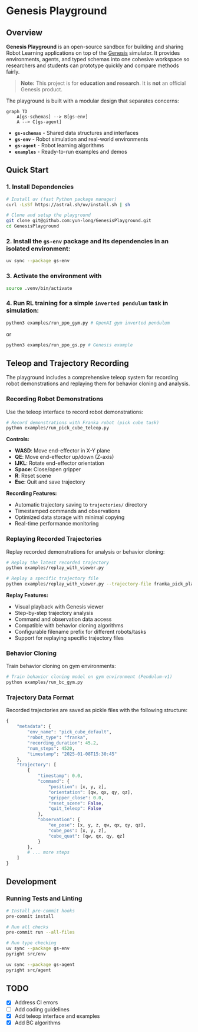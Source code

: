 # Genesis Playground


## Overview
**Genesis Playground** is an open-source sandbox for building and sharing Robot Learning applications on top of the [Genesis](https://github.com/Genesis-Embodied-AI/Genesis) simulator. It provides environments, agents, and typed schemas into one cohesive workspace so researchers and students can prototype quickly and compare methods fairly.

> **Note:** This project is for **education and research**. It is **not** an official Genesis product.


The playground is built with a modular design that separates concerns:

```mermaid
graph TD
    A[gs-schemas] --> B[gs-env]
    A --> C[gs-agent]
```

- **`gs-schemas`** - Shared data structures and interfaces
- **`gs-env`** - Robot simulation and real-world environments
- **`gs-agent`** - Robot learning algorithms
- **`examples`** - Ready-to-run examples and demos

## Quick Start

### 1. Install Dependencies

```bash
# Install uv (fast Python package manager)
curl -LsSf https://astral.sh/uv/install.sh | sh

# Clone and setup the playground
git clone git@github.com:yun-long/GenesisPlayground.git
cd GenesisPlayground
```

### 2. Install the `gs-env` package and its dependencies in an isolated environment:

```bash
uv sync --package gs-env
```

### 3. Activate the environment with

```bash
source .venv/bin/activate
```


### 4. Run RL training for a simple `inverted pendulum` task in simulation:

```bash
python3 examples/run_ppo_gym.py # OpenAI gym inverted pendulum
```

or
```bash
python3 examples/run_ppo_gs.py # Genesis example
```

## Teleop and Trajectory Recording

The playground includes a comprehensive teleop system for recording robot demonstrations and replaying them for behavior cloning and analysis.

### Recording Robot Demonstrations

Use the teleop interface to record robot demonstrations:

```bash
# Record demonstrations with Franka robot (pick cube task)
python examples/run_pick_cube_teleop.py
```

**Controls:**
- **WASD**: Move end-effector in X-Y plane
- **QE**: Move end-effector up/down (Z-axis)
- **IJKL**: Rotate end-effector orientation
- **Space**: Close/open gripper
- **R**: Reset scene
- **Esc**: Quit and save trajectory

**Recording Features:**
- Automatic trajectory saving to `trajectories/` directory
- Timestamped commands and observations
- Optimized data storage with minimal copying
- Real-time performance monitoring

### Replaying Recorded Trajectories

Replay recorded demonstrations for analysis or behavior cloning:

```bash
# Replay the latest recorded trajectory
python examples/replay_with_viewer.py

# Replay a specific trajectory file
python examples/replay_with_viewer.py --trajectory-file franka_pick_place_1757368298.pkl
```

**Replay Features:**
- Visual playback with Genesis viewer
- Step-by-step trajectory analysis
- Command and observation data access
- Compatible with behavior cloning algorithms
- Configurable filename prefix for different robots/tasks
- Support for replaying specific trajectory files

### Behavior Cloning

Train behavior cloning on gym environments:

```bash
# Train behavior cloning model on gym environment (Pendulum-v1)
python examples/run_bc_gym.py
```

### Trajectory Data Format

Recorded trajectories are saved as pickle files with the following structure: 

```python
{
    "metadata": {
        "env_name": "pick_cube_default",
        "robot_type": "franka",
        "recording_duration": 45.2,
        "num_steps": 4520,
        "timestamp": "2025-01-08T15:30:45"
    },
    "trajectory": [
        {
            "timestamp": 0.0,
            "command": {
                "position": [x, y, z],
                "orientation": [qw, qx, qy, qz],
                "gripper_close": 0.0,
                "reset_scene": False,
                "quit_teleop": False
            },
            "observation": {
                "ee_pose": [x, y, z, qw, qx, qy, qz],
                "cube_pos": [x, y, z],
                "cube_quat": [qw, qx, qy, qz]
            }
        },
        # ... more steps
    ]
}
```

## Development

### Running Tests and Linting

```bash
# Install pre-commit hooks
pre-commit install

# Run all checks
pre-commit run --all-files

# Run type checking
uv sync --package gs-env
pyright src/env

uv sync --package gs-agent  
pyright src/agent
```

## TODO

- [x] Address CI errors
- [ ] Add coding guidelines
- [x] Add teleop interface and examples
- [x] Add BC algorithms
